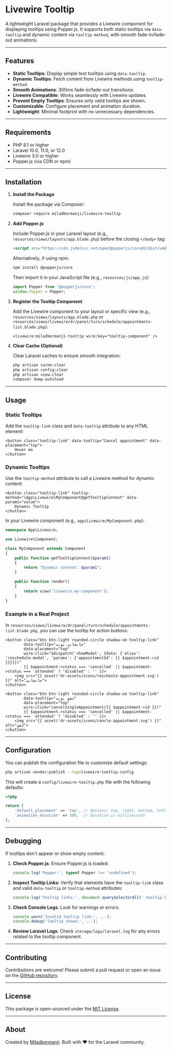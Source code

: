 # Livewire Tooltip

A lightweight Laravel package that provides a Livewire component for displaying tooltips using Popper.js. It supports both static tooltips via `data-tooltip` and dynamic content via `tooltip-method`, with smooth fade-in/fade-out animations.

---

## Features

- **Static Tooltips**: Display simple text tooltips using `data-tooltip`.
- **Dynamic Tooltips**: Fetch content from Livewire methods using `tooltip-method`.
- **Smooth Animations**: 300ms fade-in/fade-out transitions.
- **Livewire Compatible**: Works seamlessly with Livewire updates.
- **Prevent Empty Tooltips**: Ensures only valid tooltips are shown.
- **Customizable**: Configure placement and animation duration.
- **Lightweight**: Minimal footprint with no unnecessary dependencies.

---

## Requirements

- PHP 8.1 or higher
- Laravel 10.0, 11.0, or 12.0
- Livewire 3.0 or higher
- Popper.js (via CDN or npm)

---

## Installation

1. **Install the Package**

   Install the package via Composer:

   ```bash
   composer require miladkermanji/livewire-tooltip
   ```

2. **Add Popper.js**

   Include Popper.js in your Laravel layout (e.g., `resources/views/layouts/app.blade.php`) before the closing `</body>` tag:

   ```html
   <script src="https://cdn.jsdelivr.net/npm/@popperjs/core@2/dist/umd/popper.min.js"></script>
   ```

   Alternatively, if using npm:

   ```bash
   npm install @popperjs/core
   ```

   Then import it in your JavaScript file (e.g., `resources/js/app.js`):

   ```javascript
   import Popper from '@popperjs/core';
   window.Popper = Popper;
   ```

3. **Register the Tooltip Component**

   Add the Livewire component to your layout or specific view (e.g., `resources/views/layouts/app.blade.php` or `resources/views/livewire/dr/panel/turn/schedule/appointments-list.blade.php`):

   ```blade
   <livewire:miladkermanji-tooltip wire:key="tooltip-component" />
   ```

4. **Clear Cache (Optional)**

   Clear Laravel caches to ensure smooth integration:

   ```bash
   php artisan cache:clear
   php artisan config:clear
   php artisan view:clear
   composer dump-autoload
   ```

---

## Usage

### Static Tooltips

Add the `tooltip-link` class and `data-tooltip` attribute to any HTML element:

```blade
<button class="tooltip-link" data-tooltip="Cancel appointment" data-placement="top">
    Hover me
</button>
```

### Dynamic Tooltips

Use the `tooltip-method` attribute to call a Livewire method for dynamic content:

```blade
<button class="tooltip-link" tooltip-method="\App\Livewire\MyComponent@getTooltipContent" data-param1="value">
    Dynamic Tooltip
</button>
```

In your Livewire component (e.g., `app/Livewire/MyComponent.php`):

```php
namespace App\Livewire;

use Livewire\Component;

class MyComponent extends Component
{
    public function getTooltipContent($param1)
    {
        return "Dynamic content: $param1";
    }

    public function render()
    {
        return view('livewire.my-component');
    }
}
```

### Example in a Real Project

In `resources/views/livewire/dr/panel/turn/schedule/appointments-list.blade.php`, you can use the tooltip for action buttons:

```blade
<button class="btn btn-light rounded-circle shadow-sm tooltip-link"
        data-tooltip="جابجایی نوبت"
        data-placement="top"
        wire:click="$dispatch('showModal', {data: {'alias': 'reschedule-modal', 'params': {'appointmentId': {{ $appointment->id }}}}})"
        {{ $appointment->status === 'cancelled' || $appointment->status === 'attended' ? 'disabled' : '' }}>
    <img src="{{ asset('dr-assets/icons/rescheule-appointment.svg') }}" alt="جابجایی">
</button>

<button class="btn btn-light rounded-circle shadow-sm tooltip-link"
        data-tooltip="لغو نوبت"
        data-placement="top"
        wire:click="cancelSingleAppointment({{ $appointment->id }})"
        {{ $appointment->status === 'cancelled' || $appointment->status === 'attended' ? 'disabled' : '' }}>
    <img src="{{ asset('dr-assets/icons/cancle-appointment.svg') }}" alt="لغو">
</button>
```

---

## Configuration

You can publish the configuration file to customize default settings:

```bash
php artisan vendor:publish --tag=livewire-tooltip-config
```

This will create a `config/livewire-tooltip.php` file with the following defaults:

```php
<?php

return [
    'default_placement' => 'top', // Options: top, right, bottom, left
    'animation_duration' => 300,  // Duration in milliseconds
];
```

---

## Debugging

If tooltips don't appear or show empty content:

1. **Check Popper.js**:
   Ensure Popper.js is loaded:
   ```javascript
   console.log('Popper:', typeof Popper !== 'undefined');
   ```

2. **Inspect Tooltip Links**:
   Verify that elements have the `tooltip-link` class and valid `data-tooltip` or `tooltip-method` attributes:
   ```javascript
   console.log('Tooltip links:', document.querySelectorAll('.tooltip-link').length);
   ```

3. **Check Console Logs**:
   Look for warnings or errors:
   ```javascript
   console.warn('Invalid tooltip link:', ...);
   console.debug('Tooltip shown:', ...);
   ```

4. **Review Laravel Logs**:
   Check `storage/logs/laravel.log` for any errors related to the tooltip component.

---

## Contributing

Contributions are welcome! Please submit a pull request or open an issue on the [GitHub repository](https://github.com/miladkermaji/miladkermanji-livewire-tooltip).

---

## License

This package is open-sourced under the [MIT License](LICENSE).

---

## About

Created by [Miladkermanji](mailto:miladkermanji8639@gmail.com). Built with ❤️ for the Laravel community.